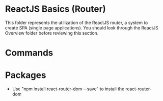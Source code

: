 # ReactJS Basics (Router)
This folder represents the utilization of the ReactJS router, a system to create SPA (single page applications).
You should look through the ReactJS Overview folder before reviewing this section.

# Commands

# Packages
- Use "npm install react-router-dom --save" to install the react-router-dom
